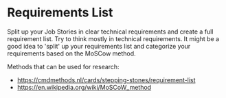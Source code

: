 # Requirements List

Split up your Job Stories in clear technical requirements and create a full requirement list. Try to think mostly in technical requirements. It might be a good idea to 'split' up your requirements list and categorize your requirements based on the MoSCow method.

Methods that can be used for research:

- https://cmdmethods.nl/cards/stepping-stones/requirement-list
- https://en.wikipedia.org/wiki/MoSCoW_method
